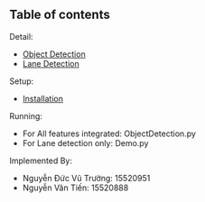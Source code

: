 
## Table of contents

Detail:
  * <a href = "https://github.com/tensorflow/models/tree/master/research/object_detection">Object Detection</a><br>
  * <a href = "https://towardsdatascience.com/finding-lane-lines-simple-pipeline-for-lane-detection-d02b62e7572b">Lane Detection</a><br>

Setup:
  * <a href='g3doc/installation.md'>Installation</a><br>

Running:
  * For All features integrated: ObjectDetection.py
  * For Lane detection only: Demo.py

Implemented By:
  * Nguyễn Đức Vũ Trường: 15520951 <br>
  * Nguyễn Văn Tiến: 15520888 <br>
  
